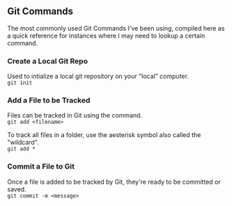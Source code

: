 ## Git Commands
The most commonly used Git Commands I've been using, compiled here as a quick reference for instances where I may need to lookup a certain command.

### Create a Local Git Repo
Used to intialize a local git repository on your "local" computer.   
`git init`

### Add a File to be Tracked
Files can be tracked in Git using the <add> command.   
`git add <filename>`

To track all files in a folder, use the aesterisk symbol also called the "wildcard".   
`git add *`

### Commit a File to Git
Once a file is added to be tracked by Git, they're ready to be committed or saved.   
`git commit -m <message>`

